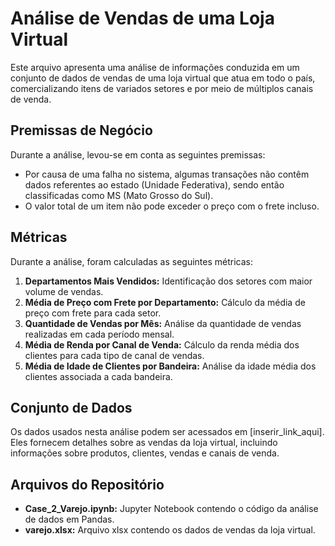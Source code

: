 # Análise de Vendas de uma Loja Virtual

Este arquivo apresenta uma análise de informações conduzida em um conjunto de dados de vendas de uma loja virtual que atua em todo o país, comercializando itens de variados setores e por meio de múltiplos canais de venda.

## Premissas de Negócio

Durante a análise, levou-se em conta as seguintes premissas:
- Por causa de uma falha no sistema, algumas transações não contêm dados referentes ao estado (Unidade Federativa), sendo então classificadas como MS (Mato Grosso do Sul).
- O valor total de um item não pode exceder o preço com o frete incluso.

## Métricas

Durante a análise, foram calculadas as seguintes métricas:

1. **Departamentos Mais Vendidos:**  Identificação dos setores com maior volume de vendas.
2. **Média de Preço com Frete por Departamento:** Cálculo da média de preço com frete para cada setor.
3. **Quantidade de Vendas por Mês:** Análise da quantidade de vendas realizadas em cada período mensal.
4. **Média de Renda por Canal de Venda:** Cálculo da renda média dos clientes para cada tipo de canal de vendas.
5. **Média de Idade de Clientes por Bandeira:** Análise da idade média dos clientes associada a cada bandeira.

## Conjunto de Dados

Os dados usados nesta análise podem ser acessados em [inserir_link_aqui]. Eles fornecem detalhes sobre as vendas da loja virtual, incluindo informações sobre produtos, clientes, vendas e canais de venda.

## Arquivos do Repositório

- **Case_2_Varejo.ipynb:** Jupyter Notebook contendo o código da análise de dados em Pandas.
- **varejo.xlsx:** Arquivo xlsx contendo os dados de vendas da loja virtual.
